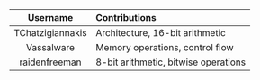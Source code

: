 Username|Contributions
:------:|:----------------
TChatzigiannakis|Architecture, 16-bit arithmetic
Vassalware|Memory operations, control flow
raidenfreeman|8-bit arithmetic, bitwise operations
